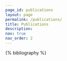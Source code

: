 ```yaml
---
page_id: publications
layout: page
permalink: /publications/
title: Publications
description:
nav: true
nav_order: 2
---
```


<!-- _pages/publications.md -->
<div class="publications">

{% bibliography %}

</div>
